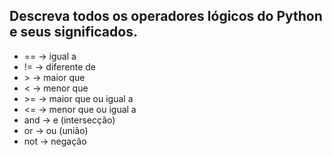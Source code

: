 ## Descreva todos os operadores lógicos do Python e seus significados.

* == -> igual a
* != -> diferente de
* \>  -> maior que
* <   -> menor que
* \>= -> maior que ou igual a
* <= -> menor que ou igual a
* and -> e (intersecção)
* or -> ou (união)
* not -> negação
